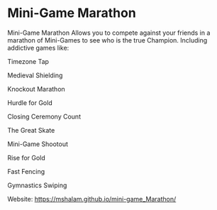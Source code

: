 # Mini-Game Marathon

Mini-Game Marathon Allows you to compete against your friends in a marathon of Mini-Games to see who is the true Champion. Including addictive games like: 


Timezone Tap

Medieval Shielding

Knockout Marathon

Hurdle for Gold 

Closing Ceremony Count

The Great Skate

Mini-Game Shootout

Rise for Gold

Fast Fencing

Gymnastics Swiping



Website: https://mshalam.github.io/mini-game_Marathon/
